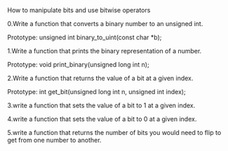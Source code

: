 How to manipulate bits and use bitwise operators

0.Write a function that converts a binary number to an unsigned int.



Prototype: unsigned int binary_to_uint(const char *b);

1.Write a function that prints the binary representation of a number.



Prototype: void print_binary(unsigned long int n);

2.Write a function that returns the value of a bit at a given index.



Prototype: int get_bit(unsigned long int n, unsigned int index);

3.write a function that sets the value of a bit to 1 at a given index.

4.write a function that sets the value of a bit to 0 at a given index.

5.write a function that returns the number of bits you would need to flip to get from one number to another.
